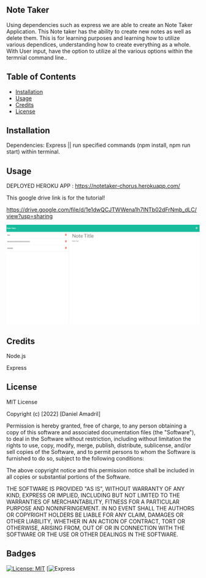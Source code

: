 ## Note Taker


Using  dependencies such as express we are able to create an Note Taker Application. This Note taker has the ability to create new notes as well as delete them.
This is for learning purposes and learning how to utilize various dependices, understanding how to create everything as a whole.
With User input, have the option to utilize al the various options within the termnial command line..


## Table of Contents 



- [Installation](#installation)
- [Usage](#usage)
- [Credits](#credits)
- [License](#license)

## Installation

Dependencies: Express ||  run specified commands (npm install, npm run start)  within terminal.

## Usage
DEPLOYED HEROKU APP : https://notetaker-chorus.herokuapp.com/

This google drive link is for the tutorial!

https://drive.google.com/file/d/1e1dwQCJTWWena1h7lNTb02dFrNmb_dLC/view?usp=sharing

 <img src="https://github.com/wickedslug883/NoteTakerExpress/blob/main/Screenshot_108.png?raw=true"/>
  


## Credits

  Node.js
 
 Express
 

## License

MIT License

Copyright (c) [2022] [Daniel Amadril]

Permission is hereby granted, free of charge, to any person obtaining a copy of this software and associated documentation files (the "Software"), to deal in the Software without restriction, including without limitation the rights to use, copy, modify, merge, publish, distribute, sublicense, and/or sell copies of the Software, and to permit persons to whom the Software is furnished to do so, subject to the following conditions:

The above copyright notice and this permission notice shall be included in all copies or substantial portions of the Software.

THE SOFTWARE IS PROVIDED "AS IS", WITHOUT WARRANTY OF ANY KIND, EXPRESS OR IMPLIED, INCLUDING BUT NOT LIMITED TO THE WARRANTIES OF MERCHANTABILITY, FITNESS FOR A PARTICULAR PURPOSE AND NONINFRINGEMENT. IN NO EVENT SHALL THE AUTHORS OR COPYRIGHT HOLDERS BE LIABLE FOR ANY CLAIM, DAMAGES OR OTHER LIABILITY, WHETHER IN AN ACTION OF CONTRACT, TORT OR OTHERWISE, ARISING FROM, OUT OF OR IN CONNECTION WITH THE SOFTWARE OR THE USE OR OTHER DEALINGS IN THE SOFTWARE.
## Badges


[![License: MIT](https://img.shields.io/badge/License-MIT-yellow.svg)](https://opensource.org/licenses/MIT)
[![Express](https://img.shields.io/badge/Express.js-000000?style=for-the-badge&logo=express&logoColor=white)

